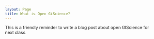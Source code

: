 ```yaml
---
layout: Page
title: What is Open GiScience?
---
```


This is a friendly reminder to write a blog post about open GIScience for next class.
